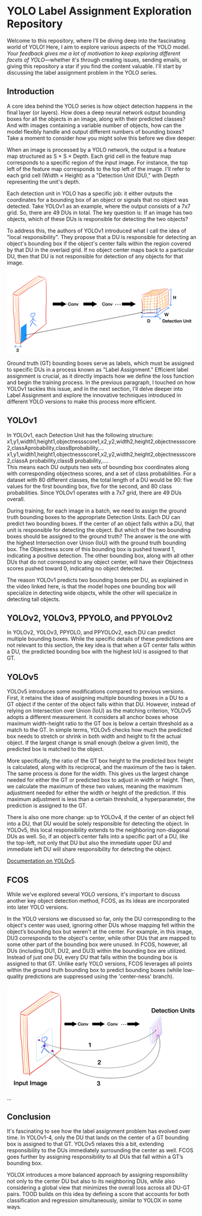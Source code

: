 # YOLO Label Assignment Exploration Repository

Welcome to this repository, where I’ll be diving deep into the fascinating world of YOLO! Here, I aim to explore various aspects of the YOLO model. *Your feedback gives me a lot of motivation to keep exploring different facets of YOLO*—whether it's through creating issues, sending emails, or giving this repository a star if you find the content valuable. I'll start by discussing the label assignment problem in the YOLO series.

## Introduction

A core idea behind the YOLO series is how object detection happens in the final layer (or layers). How does a deep neural network output bounding boxes for all the objects in an image, along with their predicted classes? And with images containing a variable number of objects, how can the model flexibly handle and output different numbers of bounding boxes? Take a moment to consider how you might solve this before we dive deeper.

When an image is processed by a YOLO network, the output is a feature map structured as S × S × Depth. Each grid cell in the feature map corresponds to a specific region of the input image. For instance, the top left of the feature map corresponds to the top left of the image. I'll refer to each grid cell (Width × Height) as a "Detection Unit (DU)," with Depth representing the unit's depth.

Each detection unit in YOLO has a specific job: it either outputs the coordinates for a bounding box of an object or signals that no object was detected. Take YOLOv1 as an example, where the output consists of a 7x7 grid. So, there are 49 DUs in total. The key question is: If an image has two objects, which of these DUs is responsible for detecting the two objects?

To address this, the authors of YOLOv1 introduced what I call the idea of "local responsibility". They propose that a DU is responsible for detecting an object's bounding box if the object's center falls within the region covered by that DU in the overlaid grid. If no object center maps back to a particular DU, then that DU is not responsible for detection of any objects for that image.

![Detection Unit](./assets/yolo-du.png)

Ground truth (GT) bounding boxes serve as labels, which must be assigned to specific DUs in a process known as "Label Assignment." Efficient label assignment is crucial, as it directly impacts how we define the loss function and begin the training process. In the previous paragraph, I touched on how YOLOv1 tackles this issue, and in the next section, I’ll delve deeper into Label Assignment and explore the innovative techniques introduced in different YOLO versions to make this process more efficient.

## YOLOv1

In YOLOv1, each Detection Unit has the following structure: x1,y1,width1,height1,objectnessscore1,x2,y2,width2,height2,objectnessscore2,classAprobability,classBprobability,…x1,y1,width1,height1,objectnessscore1,x2,y2,width2,height2,objectnessscore2,classA probability,classB probability,….  
This means each DU outputs two sets of bounding box coordinates along with corresponding objectness scores, and a set of class probabilities. For a dataset with 80 different classes, the total length of a DU would be 90: five values for the first bounding box, five for the second, and 80 class probabilities. Since YOLOv1 operates with a 7x7 grid, there are 49 DUs overall.

During training, for each image in a batch, we need to assign the ground truth bounding boxes to the appropriate Detection Units. Each DU can predict two bounding boxes. If the center of an object falls within a DU, that unit is responsible for detecting the object. But which of the two bounding boxes should be assigned to the ground truth? The answer is the one with the highest Intersection over Union (IoU) with the ground truth bounding box. The Objectness score of this bounding box is pushed toward 1, indicating a positive detection. The other bounding box, along with all other DUs that do not correspond to any object center, will have their Objectness scores pushed toward 0, indicating no object detected.

The reason YOLOv1 predicts two bounding boxes per DU, as explained in the video linked here, is that the model hopes one bounding box will specialize in detecting wide objects, while the other will specialize in detecting tall objects.

## YOLOv2, YOLOv3, PPYOLO, and PPYOLOv2

In YOLOv2, YOLOv3, PPYOLO, and PPYOLOv2, each DU can predict multiple bounding boxes. While the specific details of these predictions are not relevant to this section, the key idea is that when a GT center falls within a DU, the predicted bounding box with the highest IoU is assigned to that GT.

## YOLOv5

YOLOv5 introduces some modifications compared to previous versions. First, it retains the idea of assigning multiple bounding boxes in a DU to a GT object if the center of the object falls within that DU. However, instead of relying on Intersection over Union (IoU) as the matching criterion, YOLOv5 adopts a different measurement. It considers all anchor boxes whose maximum width-height ratio to the GT box is below a certain threshold as a match to the GT. In simple terms, YOLOv5 checks how much the predicted box needs to stretch or shrink in both width and height to fit the actual object. If the largest change is small enough (below a given limit), the predicted box is matched to the object.

More specifically, the ratio of the GT box height to the predicted box height is calculated, along with its reciprocal, and the maximum of the two is taken. The same process is done for the width. This gives us the largest change needed for either the GT or predicted box to adjust in width or height. Then, we calculate the maximum of these two values, meaning the maximum adjustment needed for either the width or height of the prediction. If this maximum adjustment is less than a certain threshold, a hyperparameter, the prediction is assigned to the GT.

There is also one more change: up to YOLOv4, if the center of an object fell into a DU, that DU would be solely responsible for detecting the object. In YOLOv5, this local responsibility extends to the neighboring non-diagonal DUs as well. So, if an object’s center falls into a specific part of a DU, like the top-left, not only that DU but also the immediate upper DU and immediate left DU will share responsibility for detecting the object.

[Documentation on YOLOv5](https://docs.ultralytics.com/yolov5/tutorials/architecture_description/#44-build-targets).

## FCOS

While we've explored several YOLO versions, it's important to discuss another key object detection method, FCOS, as its ideas are incorporated into later YOLO versions.

In the YOLO versions we discussed so far, only the DU corresponding to the object's center was used, ignoring other DUs whose mapping fell within the object’s bounding box but weren't at the center. For example, in this image, DU3 corresponds to the object's center, while other DUs that are mapped to some other part of the bounding box were unused. In FCOS, however, all DUs (including DU1, DU2, and DU3) within the bounding box are utilized. Instead of just one DU, every DU that falls within the bounding box is assigned to that GT. Unlike early YOLO versions, FCOS leverages all points within the ground truth bounding box to predict bounding boxes (while low-quality predictions are suppressed using the 'center-ness' branch).

![FCOS Detection](./assets/yolo-fcos.png)

...

## Conclusion

It's fascinating to see how the label assignment problem has evolved over time. In YOLOv1-4, only the DU that lands on the center of a GT bounding box is assigned to that GT. YOLOv5 relaxes this a bit, extending responsibility to the DUs immediately surrounding the center as well. FCOS goes further by assigning responsibility to all DUs that fall within a GT’s bounding box.

YOLOX introduces a more balanced approach by assigning responsibility not only to the center DU but also to its neighboring DUs, while also considering a global view that minimizes the overall loss across all DU-GT pairs. TOOD builds on this idea by defining a score that accounts for both classification and regression simultaneously, similar to YOLOX in some ways.
